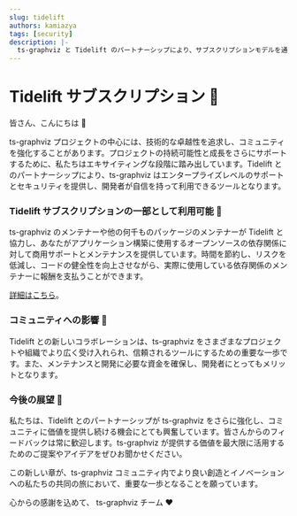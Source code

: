 ```yaml
---
slug: tidelift
authors: kamiazya
tags: [security]
description: |-
  ts-graphviz と Tidelift のパートナーシップにより、サブスクリプションモデルを通じてプロフェッショナルなサポートとメンテナンスが提供される仕組みを解説します。信頼性の高い更新、セキュリティ保証、プロジェクトの長期的な持続可能性など、ユーザーにもたらす利点を詳しく紹介します。
---
```

# Tidelift サブスクリプション 🌱


皆さん、こんにちは 👋

ts-graphviz プロジェクトの中心には、技術的な卓越性を追求し、コミュニティを強化することがあります。プロジェクトの持続可能性と成長をさらにサポートするために、私たちはエキサイティングな段階に踏み出しています。Tidelift とのパートナーシップにより、ts-graphviz はエンタープライズレベルのサポートとセキュリティを提供し、開発者が自信を持って利用できるツールとなります。

<!-- truncate -->

### Tidelift サブスクリプションの一部として利用可能 🤝

ts-graphviz のメンテナーや他の何千ものパッケージのメンテナーが Tidelift と協力し、あなたがアプリケーション構築に使用するオープンソースの依存関係に対して商用サポートとメンテナンスを提供しています。時間を節約し、リスクを低減し、コードの健全性を向上させながら、実際に使用している依存関係のメンテナーに報酬を支払うことができます。

[詳細はこちら](https://tidelift.com/subscription/pkg/npm-ts-graphviz?utm_source=npm-ts-graphviz&utm_medium=referral&utm_campaign=enterprise&utm_term=repo)。

### コミュニティへの影響 🌈

Tidelift との新しいコラボレーションは、ts-graphviz をさまざまなプロジェクトや組織でより広く受け入れられ、信頼されるツールにするための重要な一歩です。また、メンテナンスと開発に必要な資金を確保し、開発者にとってもメリットとなります。

### 今後の展望 🌟

私たちは、Tidelift とのパートナーシップが ts-graphviz をさらに強化し、コミュニティに価値を提供し続ける機会にとても興奮しています。皆さんからのフィードバックは常に歓迎します。ts-graphviz が提供する価値を最大限に活用するためのご提案やアイデアをぜひお聞かせください。

この新しい章が、ts-graphviz コミュニティ内でより良い創造とイノベーションへの私たちの共同の旅において、重要な一歩となることを願っています。

心からの感謝を込めて、
ts-graphviz チーム ❤️
